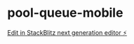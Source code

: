 # pool-queue-mobile

[Edit in StackBlitz next generation editor ⚡️](https://stackblitz.com/~/github.com/dsmflow/pool-queue-mobile)